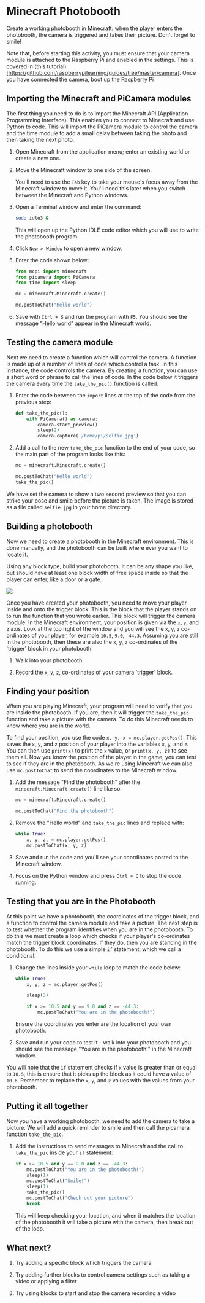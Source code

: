 # Minecraft Photobooth

Create a working photobooth in Minecraft: when the player enters the photobooth, the camera is triggered and takes their picture. Don't forget to smile!  

Note that, before starting this activity, you must ensure that your camera module is attached to the Raspberry Pi and enabled in the settings.  This is covered in (this tutorial)[https://github.com/raspberrypilearning/guides/tree/master/camera].  Once you have connected the camera, boot up the Raspberry Pi

## Importing the Minecraft and PiCamera modules

The first thing you need to do is to import the Minecraft API (Application Programming Interface). This enables you to connect to Minecraft and use Python to code. This will import the PiCamera module to control the camera and the time module to add a small delay between taking the photo and then taking the next photo.

1. Open Minecraft from the application menu; enter an existing world or create a new one.

1. Move the Minecraft window to one side of the screen.

    You'll need to use the `Tab` key to take your mouse's focus away from the Minecraft window to move it. You'll need this later when you switch between the Minecraft and Python windows.

1. Open a Terminal window and enter the command:

    ```bash
    sudo idle3 &
    ```

    This will open up the Python IDLE code editor which you will use to write the photobooth program.

1. Click `New > Window` to open a new window.

1. Enter the code shown below:

	``` python
	from mcpi import minecraft
	from picamera import PiCamera
	from time import sleep

	mc = minecraft.Minecraft.create()

	mc.postToChat("Hello world")
	```

1. Save with `Ctrl + S` and run the program with `F5`. You should see the message "Hello world" appear in the Minecraft world.

## Testing the camera module

Next we need to create a function which will control the camera. A function is made up of a number of lines of code which control a task. In this instance, the code controls the camera. By creating a function, you can use a short word or phrase to call the lines of code. In the code below it triggers the camera every time the `take_the_pic()` function is called.

1. Enter the code between the `import` lines at the top of the code from the previous step:

    ``` python
    def take_the_pic():
    	with PiCamera() as camera:
    		camera.start_preview()
    		sleep(2)
    		camera.capture('/home/pi/selfie.jpg')
    ```

1. Add a call to the new `take_the_pic` function to the end of your code, so the main part of the program looks like this:

    ```python
    mc = minecraft.Minecraft.create()

    mc.postToChat("Hello world")
    take_the_pic()
    ```

We have set the camera to show a two second preview so that you can strike your pose and smile before the picture is taken. The image is stored as a file called `selfie.jpg` in your home directory.

## Building a photobooth

Now we need to create a photobooth in the Minecraft environment. This is done manually, and the photobooth can be built where ever you want to locate it.

Using any block type, build your photobooth. It can be any shape you like, but should have at least one block width of free space inside so that the player can enter, like a door or a gate.

![](images/Photobooth.jpg)

Once you have created your photobooth, you need to move your player inside and onto the trigger block. This is the block that the player stands on to run the function that you wrote earlier. This block will trigger the camera module. In the Minecraft environment, your position is given via the `x`, `y`, and `z` axis. Look at the top right of the window and you will see the `x`, `y`, `z` co-ordinates of your player, for example `10.5`, `9.0`, `-44.3`. Assuming you are still in the photobooth, then these are also the `x`, `y`, `z` co-ordinates of the 'trigger' block in your photobooth.

1. Walk into your photobooth

1. Record the `x`, `y`, `z`, co-ordinates of your camera 'trigger' block.

## Finding your position

When you are playing Minecraft, your program will need to verify that you are inside the photobooth. If you are, then it will trigger the `take_the_pic` function and take a picture with the camera. To do this Minecraft needs to know where you are in the world.

To find your position, you use the code `x, y, x = mc.player.getPos()`.  This saves the `x`, `y`, and `z` position of your player into the variables `x`, `y`, and `z`.  You can then use `print(x)` to print the `x` value, or `print(x, y, z)` to see them all. Now you know the position of the player in the game, you can test to see if they are in the photobooth. As we're using Minecraft we can also use `mc.postToChat` to send the coordinates to the Minecraft window.

1. Add the message "Find the photobooth" after the `minecraft.Minecraft.create()` line like so:

    ```python
    mc = minecraft.Minecraft.create()

    mc.postToChat("Find the photobooth")
    ```

1. Remove the "Hello world" and `take_the_pic` lines and replace with:

    ``` python
	while True:
		x, y, z, = mc.player.getPos()
		mc.postToChat(x, y, z)
    ```

1. Save and run the code and you'll see your coordinates posted to the Minecraft window.

1. Focus on the Python window and press `Ctrl + C` to stop the code running.

## Testing that you are in the Photobooth

At this point we have a photobooth, the coordinates of the trigger block, and a function to control the camera module and take a picture. The next step is to test whether the program identifies when you are in the photobooth. To do this we must create a loop which checks if your player's co-ordinates match the trigger block coordinates. If they do, then you are standing in the photobooth. To do this we use a simple `if` statement, which we call a conditional.

1. Change the lines inside your `while` loop to match the code below:

    ```python
    while True:
        x, y, z = mc.player.getPos()

    	sleep(3)

    	if x >= 10.5 and y == 9.0 and z == -44.3:
    	    mc.postToChat("You are in the photobooth!")
    ```

    Ensure the coordinates you enter are the location of your own photobooth.

1. Save and run your code to test it - walk into your photobooth and you should see the message "You are in the photobooth!" in the Minecraft window.

You will note that the `if` statement checks if `x` value is greater than or equal to `10.5`, this is ensure that it picks up the block as it could have a value of `10.6`. Remember to replace the `x`, `y`, and `z` values with the values from your photobooth.

## Putting it all together

Now you have a working photobooth, we need to add the camera to take a picture. We will add a quick reminder to smile and then call the picamera function `take_the_pic`.

1. Add the instructions to send messages to Minecraft and the call to `take_the_pic` inside your `if` statement:

    ```python
    if x >= 10.5 and y == 9.0 and z == -44.3:
        mc.postToChat("You are in the photobooth!")
        sleep(1)
        mc.postToChat("Smile!")
        sleep(1)
        take_the_pic()
        mc.postToChat("Check out your picture")
        break
    ```

    This will keep checking your location, and when it matches the location of the photobooth it will take a picture with the camera, then break out of the loop.

## What next?

1. Try adding a specific block which triggers the camera

1. Try adding further blocks to control camera settings such as taking a video or applying a filter

1. Try using blocks to start and stop the camera recording a video
